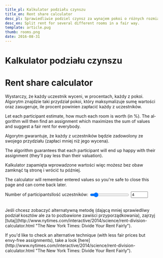 ```yaml
---
title_pl: Kalkulator podziału czynszu
title_en: Rent share calculator
desc_pl: Sprawiedliwie podziel czynsz za wynajem pokoi o różnych rozmiarach.
desc_en: Split rent for several different rooms in a fair way.
template: article.pug
thumb: rooms.png
date: 2016-08-31
---
```


<h1 lang=pl>Kalkulator podziału czynszu</h1>
<h1 lang=en>Rent share calculator</h1>

<p lang=pl>Wystarczy, że każdy uczestnik wyceni, w procentach, każdy z pokoi. Algorytm znajdzie taki przydział pokoi, który maksymalizuje sumę wartości oraz zasugeruje, ile procent powinien zapłacić każdy z uczestników.</p>
<p lang=en>Let each participant estimate, how much each room is worth (in %). The algorithm will then find an assignment which maximizes the sum of values and suggest a fair rent for everybody.</p>

<p lang="pl">Algorytm gwarantuje, że każdy z uczestników będzie zadowolony ze swojego przydziału (zapłaci mniej niż jego wycena).</p>
<p lang="en">The algorithm guarantees that each participant will end up happy with their assignment (they'll pay less than their valuation).</p>

<p lang="pl">Kalkulator zapamięta wprowadzone wartości więc możesz bez obaw zamknąć tą stronę i wrócić tu później.</p>
<p lang="en">The calculator will remember entered values so you're safe to close this page and can come back later.</p>

<p><span lang="en">Number of participants</span><span lang="pl">Ilość uczestników</span>: <input style="vertical-align: middle" id="input_n" type="range" min="1" max="30" value="4"> <input type="number" min="1" max ="30" value="4" id="number_n"></p>
<table id="table"></table>

<p lang="pl">Jeśli chcesz zobaczyć alternatywną metodę (dającą mniej sprawiedliwy podział kosztów ale za to pozbawione zawiści przyporządkowania), zajrzyj [tutaj](http://www.nytimes.com/interactive/2014/science/rent-division-calculator.html "The New York Times: Divide Your Rent Fairly").</p>
<p lang="en">If you'd like to check an alternative technique (with less fair prices but envy-free assignments), take a look [here](http://www.nytimes.com/interactive/2014/science/rent-division-calculator.html "The New York Times: Divide Your Rent Fairly").</p>

<script>
 var showLanguage = function() {};
 function id(name) {
     return document.getElementById(name);
 }
 function restoreN() {
     id("input_n").value = "fairshare_n" in localStorage ? localStorage.fairshare_n : 4;
 }
 function saveN() {
     localStorage.fairshare_n = id("input_n").value;
 }
 var old_n = 0;
 function rebuildTable() {
     var n = Number(id("input_n").value);
     if (old_n == n) return;
     old_n = n;
     var table = id("table");
     table.innerHTML = "";
     for(var row = -1; row < n; ++row) {
	 var tr = document.createElement("tr");
	 table.appendChild(tr);
	 (function() {
	     var value_list = [];
	     var updateRow = 
		 function(e) {
		     var target = e.target;
		     for(var i = 0; i < value_list.length; ++i) { // move current number to end of list
			 if (value_list[i].number == target || value_list[i].range == target) {
			     var obj = value_list[i];
			     obj.number.value = target.value;
			     obj.range.value = target.value;
			     localStorage[obj.range.id] = target.value;
			     value_list.splice(i, 1);
			     value_list.push(obj);
			     break;
			 }
		     }
		     var sum = 0;
		     for(var i = 0; i < value_list.length; ++i) sum += Number(value_list[i].number.value);
		     for(var i = 0; (sum != 100) && (i < value_list.length); ++i) {
			 var v = Number(value_list[i].number.value);
			 var diff = Math.max(0, Math.min(100 - sum, 100 - v)) - Math.max(0, Math.min(sum - 100, v));
			 value_list[i].number.value = v + diff;
			 value_list[i].range.value = v + diff;
			 sum += diff;
		     }
		 };
	     
	     for(var col = -1; col <= n; ++col) {
		 var td = document.createElement("td");
		 td.id = "A" + row + "B" + col + "_td";
		 tr.appendChild(td);
		 if(row == -1 && col == -1) {
		     var button = document.createElement("button");
		     button.innerHTML = '<span lang="en">Reset form</span><span lang="pl">Resetuj</span>';
		     button.style.width = '100px';
		     button.addEventListener('click', function() {
			 for(var key in localStorage) {
			     if (key.startsWith("fairshare_")) {
				 delete localStorage[key];
			     }
			 }
			 old_n = 0;
			 id("input_n").value = 4;
			 fullRefresh({target: id("input_n")});
		     });
		     td.appendChild(button);
		     td.style.textAlign = 'center';
		 }else if(row == -1 && col == n) {
		     td.innerHTML = '<span lang="en">Value sum</span><span lang="pl">Suma wartości</span>: <span id="utility_span"></span>';
		     td.style['white-space'] = 'pre';
		 } else if(row == -1) {
		     var B_input = document.createElement("input");
		     B_input.type = "text";
		     var key = "fairshare_B" + col;
		     B_input.id = key;
		     B_input.value = key in localStorage ? localStorage[key] : "Option " + (col + 1);
		     B_input.addEventListener('input', function(e) {
			 localStorage[e.target.id] = e.target.value;
		     });
		     B_input.style.width = "100px";
		     td.appendChild(B_input);
		 } else if (col == -1) {
		     var A_input = document.createElement("input");
		     A_input.type = "text";
		     var key = "fairshare_A" + row;
		     A_input.id = key;
		     A_input.value = key in localStorage ? localStorage[key] : "Person " + (row + 1);
		     A_input.style.width = "100px";
		     A_input.style.height = "3em";
		     A_input.addEventListener('input', function(e) {
			 localStorage[e.target.id] = e.target.value;
		     });
		     td.appendChild(A_input);
		 } else if(col == n) {
		     td.innerHTML = '<span lang="en">Fair share</span><span lang="pl">Sprawiedliwy udział</span>: ';
		     td.style['white-space'] = 'pre';
		     var share_span = document.createElement("span");
		     share_span.id = row + "_share_span";
		     td.appendChild(share_span);
		 } else {
		     var AB_range = document.createElement("input");
		     AB_range.type = "range";
		     var key = "fairshare_A" + row + "B" + col;
		     AB_range.id = key;
		     AB_range.min = 0;
		     AB_range.max = 100;
		     AB_range.style.width = '100px';
		     td.appendChild(AB_range);
		     td.appendChild(document.createElement("br"));
		     var AB_number = document.createElement("input");
		     AB_number.type = "number";
		     AB_number.step = 1;
		     AB_number.min = 0;
		     AB_number.max = 100;
		     AB_number.style.width = "100px";
		     td.appendChild(AB_number);
		     AB_range.value = AB_number.value = key in localStorage ? localStorage[key] : Math.round(100 / n);
		     AB_range.addEventListener('input', function(e) {
			 updateRow(e);
			 assignOwners();
		     });
		     AB_number.addEventListener('change', function(e) {
			 updateRow(e);
			 assignOwners();
		     });
		     value_list.push({
			 range: AB_range,
			 number: AB_number
		     });
		 }
	     }
	     var off = 0;
	     for(var i = 0; i < value_list.length; ++i) {
		 if(value_list[off].range.id in localStorage) {
		     // move to end
		     var obj = value_list[i];
		     value_list.splice(i, 1);
		     value_list.push(obj);
		 } else {
			 ++off;
		 }
		 
	     }
	     updateRow({target: undefined});
	 }());
     }
 }
 
 var assignment = [];
 function assignOwners() {
     var m = {};
     var n = Number(id("input_n").value);
     var m_max = 0;
     for(var row = 0; row < n; ++row) {
	 m[row] = {};
	 for(var col = 0; col < n; ++col) {
	     var v = Number(id('fairshare_A' + row + 'B' + col).value);
	     m[row][col] = v;
	     m_max = Math.max(m_max, v);
	 }
     }
     for(var row = 0; row < n; ++row)
	 for(var col = 0; col < n; ++col)
	     m[row][col] = m_max - m[row][col];

     
     var iteration = 0;
     while(true) {
	 
	 for(var i = 0; i < n; ++i) {
	     var row_min = m[i][0];
	     for(var j = 1; j < n; ++j) row_min = Math.min(m[i][j], row_min);
	     for(var j = 0; j < n; ++j) m[i][j] -= row_min;
	 }
	 for(var j = 0; j < n; ++j) {
	     var col_min = m[0][j];
	     for(var i = 1; i < n; ++i) col_min = Math.min(m[i][j], col_min);
	     for(var i = 0; i < n; ++i) m[i][j] -= col_min;
	 }
	 
	 var owners = [];
	 assignment = [];
	 for(var i = 0; i < n; ++i) {
	     owners.push(-1);
	     assignment.push(-1);
	 }
	 
	 var edges = [];
	 for(var i = 0; i < n; ++i) {
	     edges.push([]);
	     for(var j = 0; j < n; ++j) {
		 if(m[i][j] <= 0.00005) {
		     edges[i].push(j);
		 }
	     }
	 }
	 
	 var visited;
	 var dfs = function(i) {
	     if(visited[i]) return false;
	     visited[i] = true;
	     for(var next of edges[i]) {
		 if(owners[next] == -1 || dfs(owners[next])) {
		     owners[next] = i;
		     assignment[i] = next;
		     return true;
		 }
	     }
	     return false;
	 };
	 
	 var success = true;
	 for(var i = 0; i < n; ++i) {
	     visited = []; for(var j = 0; j < n; ++j) visited.push(false);
	     if(!dfs(i)) success = false;
	 }
	 
	 var row_lines = [];
	 var col_lines = [];
	 for(var i = 0; i < n; ++i) {
	     row_lines.push(assignment[i] != -1);
	     col_lines.push(false);
	 }
	 
	 var done = false;
	 while (!done) {
	     done = true;
	     for(var i = 0; i < n; ++i) {
		 if(row_lines[i]) continue;
		 for(var j = 0; j < n; ++j) {
		     if(col_lines[j]) continue;
		     if(m[i][j] <= 0.00005) {
			 col_lines[j] = true;
			 row_lines[owners[j]] = false;
			 done = false;
		     }
		 }
	     }
	 }
	 
	 if(success) break;
	 var m_min = 9999999;
	 for(var i = 0; i < n; ++i) {
	     if(row_lines[i]) continue;
	     for(var j = 0; j < n; ++j) {
		 if(col_lines[j]) continue;
		 m_min = Math.min(m_min, m[i][j]);
	     }
	 }
	 for(var i = 0; i < n; ++i) {
	     for(var j = 0; j < n; ++j) {
		 if(row_lines[i] && col_lines[j]) m[i][j] += m_min;
		 if((!row_lines[i]) && (!col_lines[j])) m[i][j] -= m_min;
	     }
	 }
     }
     
     for(var row = 0; row < n; ++row)
	 for(var col = 0; col < n; ++col) {
	     var td = id("A" + row + "B" + col + "_td");
	     td.style.background = '';
	     if (assignment[row] == col) {
		 td.style.background = '#8A8';
	     }
	 }

     var utility = 0;
     for(var row = 0; row < n; ++row) {
	 var col = assignment[row];
	 utility += Number(id('fairshare_A' + row + 'B' + col).value);
     }
     for(var row = 0; row < n; ++row) {
	 var col = assignment[row];
	 var u = Number(id('fairshare_A' + row + 'B' + col).value);
	 id(row + "_share_span").innerText = Math.round(u / utility * 10000) / 100 + " %";
     }
     id('utility_span').innerText = utility;
     showLanguage();
 }
 function fullRefresh(e) {
     id("input_n").value = e.target.value;
     id("number_n").value = e.target.value;
     saveN();
     rebuildTable();
     assignOwners();
 }
 restoreN();
 fullRefresh({target: id("input_n")});
 id("input_n").addEventListener("input", function() {
     id("number_n").value = id("input_n").value;
 });
 id("input_n").addEventListener("change", fullRefresh);
 id("number_n").addEventListener("change", fullRefresh);
</script>
